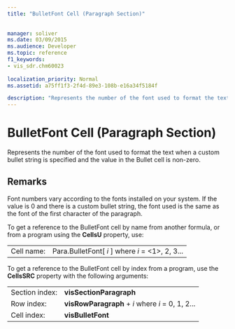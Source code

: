 ```yaml
---
title: "BulletFont Cell (Paragraph Section)"
 
 
manager: soliver
ms.date: 03/09/2015
ms.audience: Developer
ms.topic: reference
f1_keywords:
- vis_sdr.chm60023
 
localization_priority: Normal
ms.assetid: a75ff1f3-2f4d-89e3-108b-e16a34f5184f

description: "Represents the number of the font used to format the text when a custom bullet string is specified and the value in the Bullet cell is non-zero."
---
```


# BulletFont Cell (Paragraph Section)

Represents the number of the font used to format the text when a custom bullet string is specified and the value in the Bullet cell is non-zero. 
  
## Remarks

Font numbers vary according to the fonts installed on your system. If the value is 0 and there is a custom bullet string, the font used is the same as the font of the first character of the paragraph.
  
To get a reference to the BulletFont cell by name from another formula, or from a program using the **CellsU** property, use: 
  
|||
|:-----|:-----|
| Cell name:  <br/> | Para.BulletFont[  *i*  ]            where  *i*  = <1>, 2, 3...  <br/> |
   
To get a reference to the BulletFont cell by index from a program, use the **CellsSRC** property with the following arguments: 
  
|||
|:-----|:-----|
| Section index:  <br/> |**visSectionParagraph** <br/> |
| Row index:  <br/> |**visRowParagraph** +  *i*            where  *i*  = 0, 1, 2...  <br/> |
| Cell index:  <br/> |**visBulletFont** <br/> |
   

